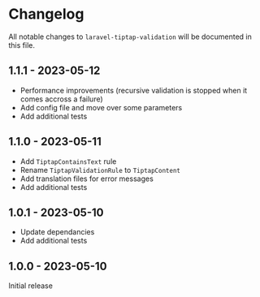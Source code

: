 # Changelog

All notable changes to `laravel-tiptap-validation` will be documented in this file.

## 1.1.1 - 2023-05-12

- Performance improvements (recursive validation is stopped when it comes accross a failure)
- Add config file and move over some parameters
- Add additional tests

## 1.1.0 - 2023-05-11

- Add `TiptapContainsText` rule
- Rename `TiptapValidationRule` to `TiptapContent`
- Add translation files for error messages
- Add additional tests

## 1.0.1 - 2023-05-10

- Update dependancies
- Add additional tests

## 1.0.0 - 2023-05-10

Initial release
